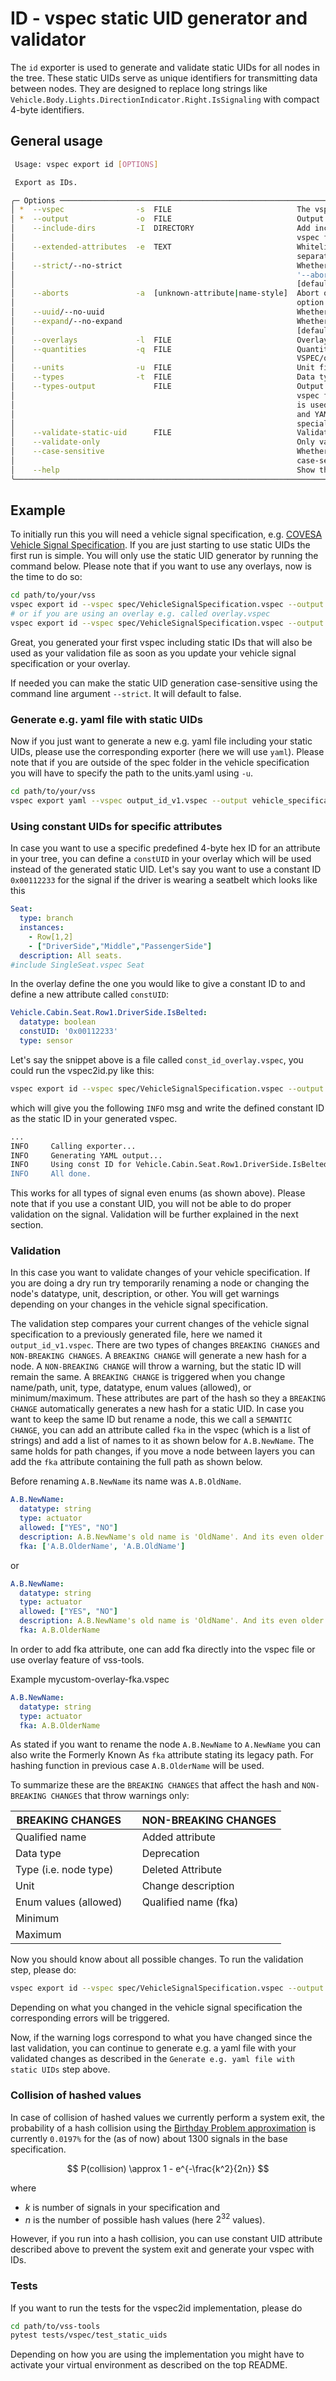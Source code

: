 # ID - vspec static UID generator and validator

The `id` exporter is used to generate and validate static UIDs for all
nodes in the tree. These static UIDs serve as unique identifiers for
transmitting data between nodes. They are designed to replace long strings like
`Vehicle.Body.Lights.DirectionIndicator.Right.IsSignaling` with compact 4-byte
identifiers.

## General usage

```bash
 Usage: vspec export id [OPTIONS]

 Export as IDs.

╭─ Options ──────────────────────────────────────────────────────────────────────────────────────────────────╮
│ *  --vspec                -s  FILE                            The vspec file. [required]                   │
│ *  --output               -o  FILE                            Output file. [required]                      │
│    --include-dirs         -I  DIRECTORY                       Add include directory to search for included │
│                                                               vspec files.                                 │
│    --extended-attributes  -e  TEXT                            Whitelisted extended attributes, comma       │
│                                                               separated.                                   │
│    --strict/--no-strict                                       Whether to enable strict. Enables all        │
│                                                               '--abort/-a' values.                         │
│                                                               [default: no-strict]                         │
│    --aborts               -a  [unknown-attribute|name-style]  Abort on selected option. The '--strict'     │
│                                                               option enables all of them.                  │
│    --uuid/--no-uuid                                           Whether to add UUIDs. [default: no-uuid]     │
│    --expand/--no-expand                                       Whether to expand the tree.                  │
│                                                               [default: expand]                            │
│    --overlays             -l  FILE                            Overlay files to apply on top of the vspec.  │
│    --quantities           -q  FILE                            Quantity files. [default:                    │
│                                                               VSPEC/quantities.yaml]                       │
│    --units                -u  FILE                            Unit files. [default: VSPEC/units.yaml]      │
│    --types                -t  FILE                            Data types files.                            │
│    --types-output             FILE                            Output file for writing data types from      │
│                                                               vspec file. If not specified, a single file  │
│                                                               is used where applicable. In case of JSON    │
│                                                               and YAML, the data is exported under a       │
│                                                               special key: "ComplexDataTypes",             │
│    --validate-static-uid      FILE                            Validation file.                             │
│    --validate-only                                            Only validating. Not exporting.              │
│    --case-sensitive                                           Whether the generation of static UIDs is     │
│                                                               case-sensitive                               │
│    --help                                                     Show this message and exit.                  │
╰────────────────────────────────────────────────────────────────────────────────────────────────────────────╯
```

## Example

To initially run this you will need a vehicle signal specification, e.g.
[COVESA Vehicle Signal Specification](https://github.com/COVESA/vehicle_signal_specification).
If you are just starting to use static UIDs the first run is simple. You will
only use the static UID generator by running the command below. Please note that
if you want to use any overlays, now is the time to do so:

```bash
cd path/to/your/vss
vspec export id --vspec spec/VehicleSignalSpecification.vspec --output output_id_v1.vspec
# or if you are using an overlay e.g. called overlay.vspec
vspec export id --vspec spec/VehicleSignalSpecification.vspec --output output_id_v1.vspec -l overlay.vspec
```

Great, you generated your first vspec including static IDs that will also be
used as your validation file as soon as you update your vehicle signal
specification or your overlay.

If needed you can make the static UID generation case-sensitive using the
command line argument `--strict`. It will default to false.

### Generate e.g. yaml file with static UIDs

Now if you just want to generate a new e.g. yaml file including your static
UIDs, please use the corresponding exporter (here we will use
`yaml`). Please note that if you are outside of the spec folder in
the vehicle specification you will have to specify the path to the units.yaml
using `-u`.

```bash
cd path/to/your/vss
vspec export yaml --vspec output_id_v1.vspec --output vehicle_specification_with_uids.yaml -e staticUID -u spec/units.yaml
```

### Using constant UIDs for specific attributes

In case you want to use a specific predefined 4-byte hex ID for an attribute in
your tree, you can define a `constUID` in your overlay which will be used
instead of the generated static UID. Let's say you want to use a constant ID
`0x00112233` for the signal if the driver is wearing a seatbelt which looks like
this

```yaml
Seat:
  type: branch
  instances:
    - Row[1,2]
    - ["DriverSide","Middle","PassengerSide"]
  description: All seats.
#include SingleSeat.vspec Seat

```

In the overlay define the one you would like to give a constant ID to and define
a new attribute called `constUID`:

```yaml
Vehicle.Cabin.Seat.Row1.DriverSide.IsBelted:
  datatype: boolean
  constUID: '0x00112233'
  type: sensor
```

Let's say the snippet above is a file called `const_id_overlay.vspec`, you could
run the vspec2id.py like this:

```bash
vspec export id --vspec spec/VehicleSignalSpecification.vspec --output const_test.vspec -l const_overlay.vspec
```

which will give you the following `INFO` msg and write the defined constant ID
as the static ID in your generated vspec.

```bash
...
INFO     Calling exporter...
INFO     Generating YAML output...
INFO     Using const ID for Vehicle.Cabin.Seat.Row1.DriverSide.IsBelted. If you didn't mean to do that you can remove it in your vspec / overlay.
INFO     All done.
```

This works for all types of signal even enums (as shown above). Please note that
if you use a constant UID, you will not be able to do proper validation on the
signal. Validation will be further explained in the next section.

### Validation

In this case you want to validate changes of your vehicle specification. If you
are doing a dry run try temporarily renaming a node or changing the node's
datatype, unit, description, or other. You will get warnings depending on your
changes in the vehicle signal specification.

The validation step compares your current changes of the vehicle signal
specification to a previously generated file, here we named it
`output_id_v1.vspec`. There are two types of changes `BREAKING CHANGES` and
`NON-BREAKING CHANGES`. A `BREAKING CHANGE` will generate a new hash for a node.
A `NON-BREAKING CHANGE` will throw a warning, but the static ID will remain the
same. A `BREAKING CHANGE` is triggered when you change name/path, unit, type,
datatype, enum values (allowed), or minimum/maximum. These attributes are part
of the hash so they a `BREAKING CHANGE` automatically generates a new hash for a
static UID. In case you want to keep the same ID but rename a node, this we call
a `SEMANTIC CHANGE`, you can add an attribute called `fka` in the vspec (which
is a list of strings) and add a list of names to it as shown below for
`A.B.NewName`. The same holds for path changes, if you move a node between
layers you can add the `fka` attribute containing the full path as shown below.

Before renaming `A.B.NewName` its name was `A.B.OldName`.

```yaml
A.B.NewName:
  datatype: string
  type: actuator
  allowed: ["YES", "NO"]
  description: A.B.NewName's old name is 'OldName'. And its even older name is 'OlderName'.
  fka: ['A.B.OlderName', 'A.B.OldName']
```

or

```yaml
A.B.NewName:
  datatype: string
  type: actuator
  allowed: ["YES", "NO"]
  description: A.B.NewName's old name is 'OldName'. And its even older name is 'OlderName'.
  fka: A.B.OlderName
```

In order to add fka attribute, one can add fka directly into the vspec file or
use overlay feature of vss-tools.

Example mycustom-overlay-fka.vspec

```yaml
A.B.NewName:
  datatype: string
  type: actuator
  fka: A.B.OlderName
```

As stated if you want to rename the node `A.B.NewName` to `A.NewName` you can
also write the Formerly Known As `fka` attribute stating its legacy path. For
hashing function in previous case `A.B.OlderName` will be used.

To summarize these are the `BREAKING CHANGES` that affect the hash and
`NON-BREAKING CHANGES` that throw warnings only:

| BREAKING CHANGES      |     | NON-BREAKING CHANGES |
|-----------------------|-----|----------------------|
| Qualified name        |     | Added attribute      |
| Data type             |     | Deprecation          |
| Type (i.e. node type) |     | Deleted Attribute    |
| Unit                  |     | Change description   |
| Enum values (allowed) |     | Qualified name (fka) |
| Minimum               |     |                      |
| Maximum               |     |                      |

Now you should know about all possible changes. To run the validation step,
please do:

```bash
vspec export id --vspec spec/VehicleSignalSpecification.vspec --output output_id_v2.vspec --validate-static-uid output_id_v1.vspec
```

Depending on what you changed in the vehicle signal specification the
corresponding errors will be triggered.

Now, if the warning logs correspond to what you have changed since the last
validation, you can continue to generate e.g. a yaml file with your validated
changes as described in the `Generate e.g. yaml file with static UIDs` step
above.

### Collision of hashed values

In case of collision of hashed values we currently perform a system exit, the probability of a hash collision
using the [Birthday Problem approximation](https://ekamperi.github.io/mathematics/2019/11/09/birthday-paradox-factorial-approximations-laplace-method.html) is currently `0.0197%` for the (as of now) about 1300
signals in the base specification.

$$
P(collision) \approx 1 - e^{-\frac{k^2}{2n}}
$$

where

* $k$ is number of signals in your specification and
* $n$ is the number of possible hash values (here $2^{32}$ values).

However, if you run into a hash collision, you can use constant UID attribute described above to prevent the system exit and generate your vspec with IDs.

### Tests

If you want to run the tests for the vspec2id implementation, please do

```bash
cd path/to/vss-tools
pytest tests/vspec/test_static_uids
```

Depending on how you are using the implementation you might have to activate
your virtual environment as described on the top README.
